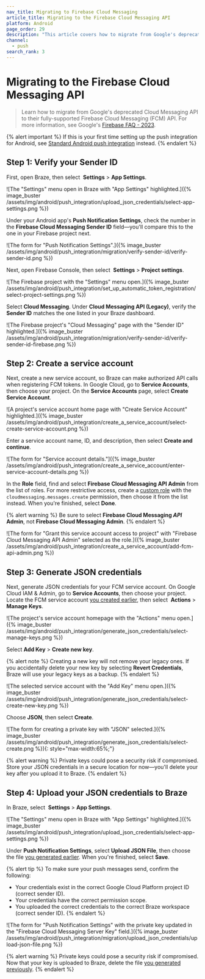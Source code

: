 ```yaml
---
nav_title: Migrating to Firebase Cloud Messaging
article_title: Migrating to the Firebase Cloud Messaging API
platform: Android
page_order: 29
description: "This article covers how to migrate from Google's deprecated Cloud Messaging API to Firebase Cloud Messaging (FCM)."
channel:
  - push
search_rank: 3
---
```


# Migrating to the Firebase Cloud Messaging API

> Learn how to migrate from Google's deprecated Cloud Messaging API to their fully-supported Firebase Cloud Messaging (FCM) API. For more information, see Google's [Firebase FAQ - 2023](https://firebase.google.com/support/faq#fcm-23-deprecation).

{% alert important %}
If this is your first time setting up the push integration for Android, see [Standard Android push integration]({{site.baseurl}}/developer_guide/platform_integration_guides/android/push_notifications/android/integration/standard_integration) instead.
{% endalert %}

## Step 1: Verify your Sender ID

First, open Braze, then select <i class="fa-solid fa-gear"></i>&nbsp;**Settings** > **App Settings**.

![The "Settings" menu open in Braze with "App Settings" highlighted.]({% image_buster /assets/img/android/push_integration/upload_json_credentials/select-app-settings.png %})

Under your Android app's **Push Notification Settings**, check the number in the **Firebase Cloud Messaging Sender ID** field&#8212;you'll compare this to the one in your Firebase project next.

![The form for "Push Notification Settings".]({% image_buster /assets/img/android/push_integration/migration/verify-sender-id/verify-sender-id.png %})

Next, open Firebase Console, then select <i class="fa-solid fa-gear"></i>&nbsp;**Settings** > **Project settings**.

![The Firebase project with the "Settings" menu open.]({% image_buster /assets/img/android/push_integration/set_up_automatic_token_registration/select-project-settings.png %})

Select **Cloud Messaging**. Under **Cloud Messaging API (Legacy)**, verify the **Sender ID** matches the one listed in your Braze dashboard.

![The Firebase project's "Cloud Messaging" page with the "Sender ID" highlighted.]({% image_buster /assets/img/android/push_integration/migration/verify-sender-id/verify-sender-id-firebase.png %})

## Step 2: Create a service account

Next, create a new service account, so Braze can make authorized API calls when registering FCM tokens. In Google Cloud, go to **Service Accounts**, then choose your project. On the **Service Accounts** page, select **Create Service Account**.

![A project's service account home page with "Create Service Account" highlighted.]({% image_buster /assets/img/android/push_integration/create_a_service_account/select-create-service-account.png %})

Enter a service account name, ID, and description, then select **Create and continue**.

![The form for "Service account details."]({% image_buster /assets/img/android/push_integration/create_a_service_account/enter-service-account-details.png %})

In the **Role** field, find and select **Firebase Cloud Messaging API Admin** from the list of roles. For more restrictive access, create a [custom role](https://cloud.google.com/iam/docs/creating-custom-roles) with the `cloudmessaging.messages.create` permission, then choose it from the list instead. When you're finished, select **Done**.

{% alert warning %}
Be sure to select **Firebase Cloud Messaging _API_ Admin**, not **Firebase Cloud Messaging Admin**.
{% endalert %}

![The form for "Grant this service account access to project" with "Firebase Cloud Messaging API Admin" selected as the role.]({% image_buster /assets/img/android/push_integration/create_a_service_account/add-fcm-api-admin.png %})

## Step 3: Generate JSON credentials

Next, generate JSON credentials for your FCM service account. On Google Cloud IAM & Admin, go to **Service Accounts**, then choose your project. Locate the FCM service account [you created earlier](#step-2-create-a-service-account), then select <i class="fa-solid fa-ellipsis-vertical"></i>&nbsp;**Actions** > **Manage Keys**.

![The project's service account homepage with the "Actions" menu open.]({% image_buster /assets/img/android/push_integration/generate_json_credentials/select-manage-keys.png %})

Select **Add Key** > **Create new key**.

{% alert note %}
Creating a new key will not remove your legacy ones. If you accidentally delete your new key by selecting **Revert Credentials**, Braze will use your legacy keys as a backup.
{% endalert %}

![The selected service account with the "Add Key" menu open.]({% image_buster /assets/img/android/push_integration/generate_json_credentials/select-create-new-key.png %})

Choose **JSON**, then select **Create**.

![The form for creating a private key with "JSON" selected.]({% image_buster /assets/img/android/push_integration/generate_json_credentials/select-create.png %}){: style="max-width:65%;"}

{% alert warning %}
Private keys could pose a security risk if compromised. Store your JSON credentials in a secure location for now&#8212;you'll delete your key after you upload it to Braze.
{% endalert %}

## Step 4: Upload your JSON credentials to Braze

In Braze, select <i class="fa-solid fa-gear"></i>&nbsp;**Settings** > **App Settings**.

![The "Settings" menu open in Braze with "App Settings" highlighted.]({% image_buster /assets/img/android/push_integration/upload_json_credentials/select-app-settings.png %})

Under **Push Notification Settings**, select **Upload JSON File**, then choose the file [you generated earlier](#step-3-generate-json-credentials). When you're finished, select **Save**.

{% alert tip %}
To make sure your push messages send, confirm the following:

- Your credentials exist in the correct Google Cloud Platform project ID (correct sender ID).
- Your credentials have the correct permission scope.
- You uploaded the correct credentials to the correct Braze workspace (correct sender ID).
{% endalert %}

![The form for "Push Notification Settings" with the private key updated in the "Firebase Cloud Messaging Server Key" field.]({% image_buster /assets/img/android/push_integration/migration/upload_json_credentials/upload-json-file.png %})

{% alert warning %}
Private keys could pose a security risk if compromised. Now that your key is uploaded to Braze, delete the file [you generated previously](#step-4-generate-json-credentials).
{% endalert %}
